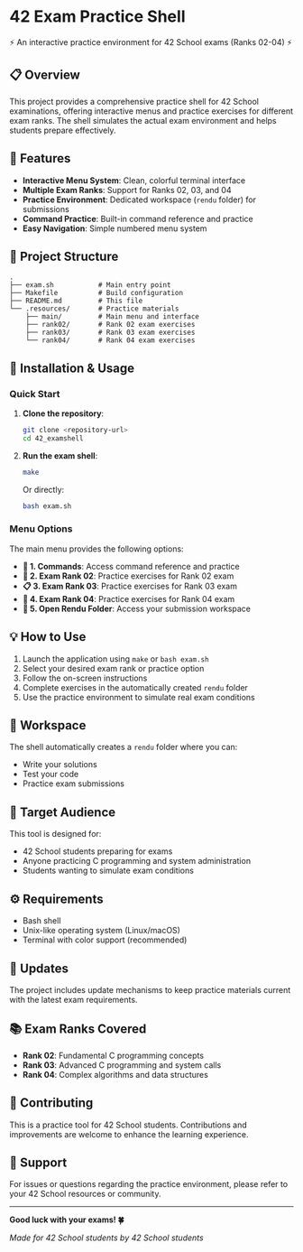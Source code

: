 # 42 Exam Practice Shell

⚡ An interactive practice environment for 42 School exams (Ranks 02-04) ⚡

## 📋 Overview

This project provides a comprehensive practice shell for 42 School examinations, offering interactive menus and practice exercises for different exam ranks. The shell simulates the actual exam environment and helps students prepare effectively.

## 🚀 Features

- **Interactive Menu System**: Clean, colorful terminal interface
- **Multiple Exam Ranks**: Support for Ranks 02, 03, and 04
- **Practice Environment**: Dedicated workspace (`rendu` folder) for submissions
- **Command Practice**: Built-in command reference and practice
- **Easy Navigation**: Simple numbered menu system

## 📁 Project Structure

```
.
├── exam.sh           # Main entry point
├── Makefile          # Build configuration
├── README.md         # This file
└── .resources/       # Practice materials
    ├── main/         # Main menu and interface
    ├── rank02/       # Rank 02 exam exercises
    ├── rank03/       # Rank 03 exam exercises
    └── rank04/       # Rank 04 exam exercises
```

## 🔧 Installation & Usage

### Quick Start

1. **Clone the repository**:
   ```bash
   git clone <repository-url>
   cd 42_examshell

2. **Run the exam shell**:
   ```bash
   make
   ```
   
   Or directly:
   ```bash
   bash exam.sh
   ```

### Menu Options

The main menu provides the following options:

- **🔄 1. Commands**: Access command reference and practice
- **🚀 2. Exam Rank 02**: Practice exercises for Rank 02 exam
- **📋 3. Exam Rank 03**: Practice exercises for Rank 03 exam  
- **📄 4. Exam Rank 04**: Practice exercises for Rank 04 exam
- **📁 5. Open Rendu Folder**: Access your submission workspace

## 💡 How to Use

1. Launch the application using `make` or `bash exam.sh`
2. Select your desired exam rank or practice option
3. Follow the on-screen instructions
4. Complete exercises in the automatically created `rendu` folder
5. Use the practice environment to simulate real exam conditions

## 📝 Workspace

The shell automatically creates a `rendu` folder where you can:
- Write your solutions
- Test your code
- Practice exam submissions

## 🎯 Target Audience

This tool is designed for:
- 42 School students preparing for exams
- Anyone practicing C programming and system administration
- Students wanting to simulate exam conditions

## ⚙️ Requirements

- Bash shell
- Unix-like operating system (Linux/macOS)
- Terminal with color support (recommended)

## 🔄 Updates

The project includes update mechanisms to keep practice materials current with the latest exam requirements.

## 📚 Exam Ranks Covered

- **Rank 02**: Fundamental C programming concepts
- **Rank 03**: Advanced C programming and system calls
- **Rank 04**: Complex algorithms and data structures

## 🤝 Contributing

This is a practice tool for 42 School students. Contributions and improvements are welcome to enhance the learning experience.

## 📧 Support

For issues or questions regarding the practice environment, please refer to your 42 School resources or community.

---

**Good luck with your exams! 🍀**

*Made for 42 School students by 42 School students*
